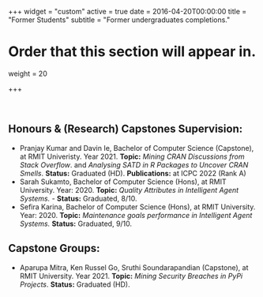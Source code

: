 +++
widget = "custom"
active = true
date = 2016-04-20T00:00:00
title = "Former Students"
subtitle = "Former undergraduates completions."

# Order that this section will appear in.
weight = 20

+++






</br>

## Honours & (Research) Capstones Supervision:

- Pranjay Kumar and Davin Ie, Bachelor of Computer Science (Capstone), at RMIT Univeristy. Year 2021. **Topic:** _Mining CRAN Discussions from Stack Overflow_. and _Analysing SATD in R Packages to Uncover CRAN Smells_. **Status:** Graduated (HD). **Publications:** at ICPC 2022 (Rank A) [<i class="fas fa-file-pdf" style="color:#850101"></i>](../publication/2022-cranchecks/)
- Sarah Sukamto, Bachelor of Computer Science (Hons), at RMIT University. Year: 2020. **Topic:** _Quality Attributes in Intelligent Agent Systems._ - **Status:** Graduated, 8/10.
- Sefira Karina, Bachelor of Computer Science (Hons), at RMIT University. Year: 2020. **Topic:** _Maintenance goals performance in Intelligent Agent Systems._ **Status:** Graduated, 9/10.



## Capstone Groups:

- Aparupa Mitra, Ken Russel Go, Sruthi Soundarapandian (Capstone), at RMIT University. Year 2021. **Topic:** _Mining Security Breaches in PyPi Projects_. **Status:** Graduated (HD).
